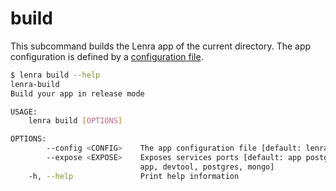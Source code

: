 # build

This subcommand builds the Lenra app of the current directory.
The app configuration is defined by a [configuration file](#configuration-file).

```bash
$ lenra build --help
lenra-build 
Build your app in release mode

USAGE:
    lenra build [OPTIONS]

OPTIONS:
        --config <CONFIG>    The app configuration file [default: lenra.yml]
        --expose <EXPOSE>    Exposes services ports [default: app postgres mongo] [possible values:
                             app, devtool, postgres, mongo]
    -h, --help               Print help information
```
